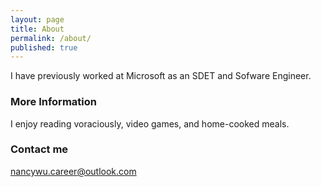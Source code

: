 ```yaml
---
layout: page
title: About
permalink: /about/
published: true
---
```


I have previously worked at Microsoft as an SDET and Sofware Engineer.

### More Information

I enjoy reading voraciously, video games, and home-cooked meals.

### Contact me

[nancywu.career@outlook.com](mailto:nancywu.career@outlook.com)

